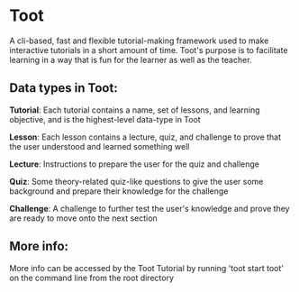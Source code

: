 # Toot
A cli-based, fast and flexible tutorial-making framework used to make interactive tutorials in a short amount of time. Toot's purpose is to facilitate learning in a way that is fun for the learner as well as the teacher.

## Data types in Toot:
**Tutorial**: Each tutorial contains a name, set of lessons, and learning objective, and is the highest-level data-type in Toot

**Lesson**: Each lesson contains a lecture, quiz, and challenge to prove that the user understood and learned something well

**Lecture**: Instructions to prepare the user for the quiz and challenge

**Quiz**: Some theory-related quiz-like questions to give the user some background and prepare their knowledge for the challenge

**Challenge**: A challenge to further test the user's knowledge and prove they are ready to move onto the next section

## More info:
More info can be accessed by the Toot Tutorial by running 'toot start toot' on the command line from the root directory
